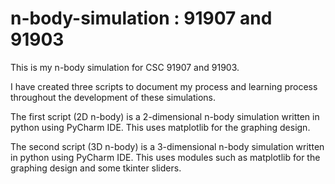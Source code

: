 # n-body-simulation : 91907 and 91903

This is my n-body simulation for CSC 91907 and 91903.

I have created three scripts to document my process and learning process throughout the development of these simulations.

The first script (2D n-body) is a 2-dimensional n-body simulation written in python using PyCharm IDE. This uses matplotlib for the graphing design.

The second script (3D n-body) is a 3-dimensional n-body simulation written in python using PyCharm IDE. This uses modules such as matplotlib for the graphing design and some tkinter sliders.
